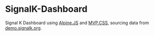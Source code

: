# SignalK-Dashboard

Signal K Dashboard using [Alpine.JS](https://alpinejs.dev) and [MVP.CSS](https://andybrewer.github.io/mvp), sourcing data from [demo.signalk.org](https://demo.signalk.org/signalk/v1/api/).
